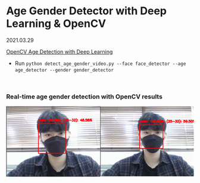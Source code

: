 # Age Gender Detector with Deep Learning & OpenCV

2021.03.29

[OpenCV Age Detection with Deep Learning](https://www.pyimagesearch.com/2020/04/13/opencv-age-detection-with-deep-learning/)

* Run `python detect_age_gender_video.py --face face_detector --age age_detector --gender gender_detector`

<br>

###  Real-time age gender detection with OpenCV results

![result01.PNG](https://github.com/hyunmin0317/OpenCV_Study/blob/master/AgeGenderDetector/AgeGenderDetector(Video)/Github/result01.PNG?raw=true)

